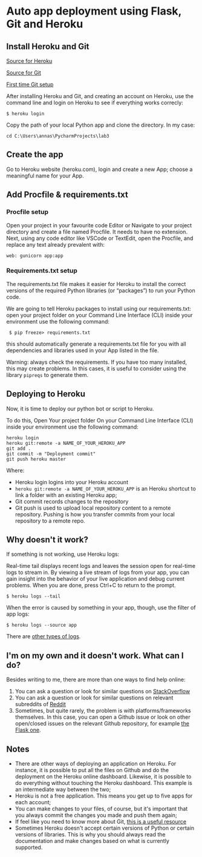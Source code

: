 # Auto app deployment using Flask, Git and Heroku



## Install Heroku and Git

[Source for Heroku](https://devcenter.heroku.com/categories/python-support)

[Source for Git](https://git-scm.com/book/en/v2/Getting-Started-Installing-Git)

[First time Git setup](https://git-scm.com/book/en/v2/Getting-Started-First-Time-Git-Setup)


After installing Heroku and Git, and creating an account on Heroku, use the command line and login on Heroku to see if everything works correcly:

```
$ heroku login
```

Copy the path of your local Python app and clone the directory. In my case:
```
cd C:\Users\annas\PycharmProjects\lab3
```
## Create the app

Go to Heroku website (heroku.com), login and create a new App; choose a meaningful name for your App. 

## Add Procfile & requirements.txt

### Procfile setup
Open your project in your favourite code Editor or Navigate to your project directory and create a file named Procfile. It needs to have no extension. Next, using any code editor like VSCode or TextEdit, open the Procfile, and replace any text already prevalent with:

```
web: gunicorn app:app
```
### Requirements.txt setup
The requirements.txt file makes it easier for Heroku to install the correct versions of the required Python libraries (or “packages”) to run your Python code.

We are going to tell Heroku packages to install using our requirements.txt: open your project folder on your Command Line Interface (CLI) inside your environment use the following command:
```
 $ pip freeze> requirements.txt
```
this should automatically generate a requirements.txt file for you with all dependencies and libraries used in your App listed in the file.

Warning: always check the requirements. If you have too many installed, this may create problems. In this cases, it is useful to consider using the library ```pipreqs``` to generate them.

## Deploying to Heroku

Now, it is time to deploy our python bot or script to Heroku.

To do this, Open Your project folder On your Command Line Interface (CLI) inside your environment use the following command:
```
heroku login
heroku git:remote -a NAME_OF_YOUR_HEROKU_APP
git add .
git commit -m "Deployment commit"
git push heroku master 
```
Where:
- Heroku login logins into your Heroku account
- ```heroku git:remote -a NAME_OF_YOUR_HEROKU_APP``` is an Heroku shortcut to link a folder with an existing Heroku app;
- Git commit records changes to the repository
- Git push is used to upload local repository content to a remote repository. Pushing is how you transfer commits from your local repository to a remote repo.

## Why doesn't it work?
If something is not working, use Heroku logs:

Real-time tail displays recent logs and leaves the session open for real-time logs to stream in. By viewing a live stream of logs from your app, you can gain insight into the behavior of your live application and debug current problems. When you are done, press Ctrl+C to return to the prompt.
```
$ heroku logs --tail
```
When the error is caused by something in your app, though, use the filter of app logs:

```
$ heroku logs --source app
```
There are [other types of logs](https://devcenter.heroku.com/articles/logging).

## I'm on my own and it doesn't work. What can I do?
Besides writing to me, there are more than one ways to find help online:
1. You can ask a question or look for similar questions on [StackOverflow](https://stackoverflow.com/)
2. You can ask a question or look for similar questions on relevant subreddits of [Reddit](https://www.reddit.com/r/Heroku/)
3. Sometimes, but quite rarely, the problem is with platforms/frameworks themselves. In this case, you can open a Github issue or look on other open/closed issues on the relevant Github repository, for example [the Flask one](https://github.com/pallets/flask/issues).

## Notes
- There are other ways of deploying an application on Heroku. For instance, it is possible to put all the files on Github and do the deployment on the Heroku online dashboard. Likewise, it is possible to do everything without touching the Heroku dashboard. This example is an intermediate way between the two;
- Heroku is not a free application. This means you get up to five apps for each account;
- You can make changes to your files, of course, but it's important that you always commit the changes you made and push them again;
- If feel like you need to know more about Git, [this is a useful resource](https://www.atlassian.com/git/tutorials/setting-up-a-repository)
- Sometimes Heroku doesn't accept certain versions of Python or certain versions of libraries. This is why you should always read the documentation and make changes based on what is currently supported.


